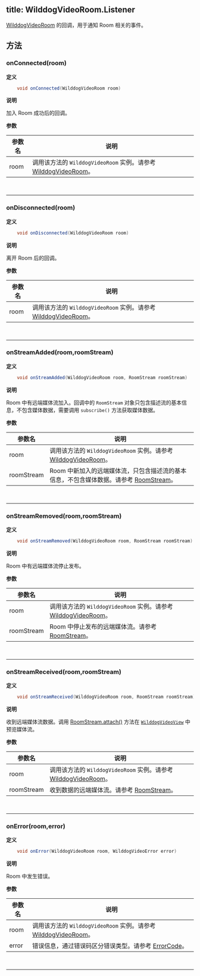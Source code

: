 title: WilddogVideoRoom.Listener
---

[WilddogVideoRoom](/conference/Android/api/wilddog-video-room.html) 的回调，用于通知 Room 相关的事件。

## 方法 

### onConnected(room)

**定义**

```java
	void onConnected(WilddogVideoRoom room)
```

**说明**

加入 Room 成功后的回调。

**参数**

|参数名             | 说明 |
|------------------|------------------|
|room       | 调用该方法的 `WilddogVideoRoom` 实例。请参考 [WilddogVideoRoom](/conference/Android/api/wilddog-video-room.html)。|

</br>

---

### onDisconnected(room)

**定义**

```java
	void onDisconnected(WilddogVideoRoom room)
```

**说明**

离开 Room 后的回调。

**参数**

|参数名             | 说明 |
|------------------|------------------|
|room       | 调用该方法的 `WilddogVideoRoom` 实例。请参考 [WilddogVideoRoom](/conference/Android/api/wilddog-video-room.html)。|

</br>

---

### onStreamAdded(room,roomStream)

**定义**

```java
	void onStreamAdded(WilddogVideoRoom room, RoomStream roomStream)
```

**说明**

Room 中有远端媒体流加入。回调中的 `RoomStream` 对象只包含描述流的基本信息，不包含媒体数据，需要调用 `subscribe()` 方法获取媒体数据。

**参数**

|参数名             | 说明 |
|------------------|------------------|
|room       | 调用该方法的 `WilddogVideoRoom` 实例。请参考 [WilddogVideoRoom](/conference/Android/api/wilddog-video-room.html)。|
|roomStream        | Room 中新加入的远端媒体流，只包含描述流的基本信息，不包含媒体数据。请参考 [RoomStream](/conference/Android/api/room-stream.html)。|

</br>

---

### onStreamRemoved(room,roomStream)

**定义**

```java
	void onStreamRemoved(WilddogVideoRoom room, RoomStream roomStream)
```

**说明**

Room 中有远端媒体流停止发布。

**参数**

|参数名             | 说明 |
|------------------|------------------|
|room       | 调用该方法的 `WilddogVideoRoom` 实例。请参考 [WilddogVideoRoom](/conference/Android/api/wilddog-video-room.html)。|
|roomStream        | Room 中停止发布的远端媒体流。请参考 [RoomStream](/conference/Android/api/room-stream.html)。|

</br>

---

### onStreamReceived(room,roomStream)

**定义**

```java
	void onStreamReceived(WilddogVideoRoom room, RoomStream roomStream)
```

**说明**

收到远端媒体流数据。调用 [RoomStream.attach()](/conference/Android/api/room-stream.html#attach-videoView) 方法在 [`WilddogVideoView`](/conference/Android/api/wilddog-video-view.html) 中预览媒体流。

**参数**

|参数名             | 说明 |
|------------------|------------------|
|room       | 调用该方法的 `WilddogVideoRoom` 实例。请参考 [WilddogVideoRoom](/conference/Android/api/wilddog-video-room.html)。|
|roomStream        | 收到数据的远端媒体流。请参考 [RoomStream](/conference/Android/api/room-stream.html)。|

</br>

---

### onError(room,error)

**定义**

```java
	void onError(WilddogVideoRoom room, WilddogVideoError error)
```

**说明**

Room 中发生错误。

**参数**

|参数名             | 说明 |
|------------------|------------------|
|room       | 调用该方法的 `WilddogVideoRoom` 实例。请参考 [WilddogVideoRoom](/conference/Android/api/wilddog-video-room.html)。|
|error             | 错误信息，通过错误码区分错误类型。请参考 [ErrorCode](/conference/Android/api/error-code.html)。|

</br>

---
